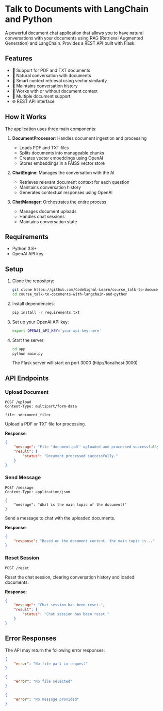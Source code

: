 # Talk to Documents with LangChain and Python

A powerful document chat application that allows you to have natural conversations with your documents using RAG (Retrieval Augmented Generation) and LangChain. Provides a REST API built with Flask.

## Features

- 📄 Support for PDF and TXT documents
- 💬 Natural conversation with documents
- 🧠 Smart context retrieval using vector similarity
- 🔄 Maintains conversation history
- 🤖 Works with or without document context
- 📎 Multiple document support
- 🌐 REST API interface

## How it Works

The application uses three main components:

1. **DocumentProcessor**: Handles document ingestion and processing
   - Loads PDF and TXT files
   - Splits documents into manageable chunks
   - Creates vector embeddings using OpenAI
   - Stores embeddings in a FAISS vector store

2. **ChatEngine**: Manages the conversation with the AI
   - Retrieves relevant document context for each question
   - Maintains conversation history
   - Generates contextual responses using OpenAI

3. **ChatManager**: Orchestrates the entire process
   - Manages document uploads
   - Handles chat sessions
   - Maintains conversation state

## Requirements

- Python 3.8+
- OpenAI API key

## Setup

1. Clone the repository:
   ```bash
   git clone https://github.com/CodeSignal-Learn/course_talk-to-documents-with-langchain-and-python
   cd course_talk-to-documents-with-langchain-and-python
   ```

2. Install dependencies:
   ```bash
   pip install -r requirements.txt
   ```

3. Set up your OpenAI API key:
   ```bash
   export OPENAI_API_KEY='your-api-key-here'
   ```

4. Start the server:
   ```bash
   cd app
   python main.py
   ```
   The Flask server will start on port 3000 (http://localhost:3000)

## API Endpoints

### Upload Document
```http
POST /upload
Content-Type: multipart/form-data

file: <document_file>
```
Upload a PDF or TXT file for processing.

**Response**:
```json
{
    "message": "File 'document.pdf' uploaded and processed successfully.",
    "result": {
        "status": "Document processed successfully."
    }
}
```

### Send Message
```http
POST /message
Content-Type: application/json

{
    "message": "What is the main topic of the document?"
}
```
Send a message to chat with the uploaded documents.

**Response**:
```json
{
    "response": "Based on the document content, the main topic is..."
}
```

### Reset Session
```http
POST /reset
```
Reset the chat session, clearing conversation history and loaded documents.

**Response**:
```json
{
    "message": "Chat session has been reset.",
    "result": {
        "status": "Chat session has been reset."
    }
}
```

## Error Responses
The API may return the following error responses:

```json
{
    "error": "No file part in request"
}
```
```json
{
    "error": "No file selected"
}
```
```json
{
    "error": "No message provided"
}
```

